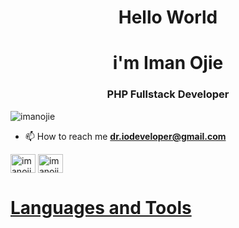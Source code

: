 <h1 align="center">Hello World</h1>
<h1 align="center">i'm Iman Ojie</h1>
<h3 align="center">PHP Fullstack Developer</h3>
<p align="left"> <img src="https://komarev.com/ghpvc/?username=imanojie&label=Profile%20views&color=0e75b6&style=flat" alt="imanojie" /> </p>

- 📫 How to reach me **dr.iodeveloper@gmail.com**

<p align="left">


<a href="https://linkedin.com/in/iman-ojie/" target="blank"><img align="center" src="https://raw.githubusercontent.com/rahuldkjain/github-profile-readme-generator/master/src/images/icons/Social/linked-in-alt.svg" alt="imanojie" height="30" width="40" /></a>
<a href="https://stackoverflow.com/users/21984623/imanojie" target="blank"><img align="center" src="https://raw.githubusercontent.com/rahuldkjain/github-profile-readme-generator/master/src/images/icons/Social/stack-overflow.svg" alt="imanojie" height="30" width="40" /></a>

<h1> <a href="https://imanojie.github.io/introduction/" target="_blank" >Languages and Tools</a> </h1>
